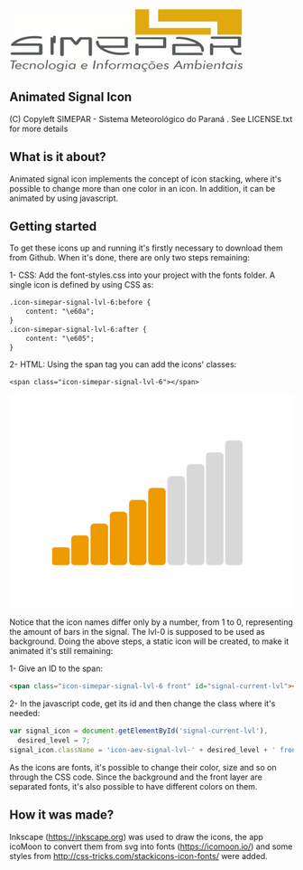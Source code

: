 ![Alt text](simepar.png)
## Animated Signal Icon

(C) Copyleft SIMEPAR - Sistema Meteorológico do Paraná . See LICENSE.txt for more details

## What is it about?
Animated signal icon implements the concept of icon stacking, where it's possible to change more than one color in an icon. In addition, it can be animated by using javascript.

## Getting started
To get these icons up and running it's firstly necessary to download them from Github. When it's done, there are only two steps remaining:

1- CSS: Add the font-styles.css into your project with the fonts folder. A single icon is defined by using CSS as:

```
.icon-simepar-signal-lvl-6:before {
	content: "\e60a";
}
.icon-simepar-signal-lvl-6:after {
	content: "\e605";
}
```

2- HTML: Using the span tag you can add the icons' classes:

```
<span class="icon-simepar-signal-lvl-6"></span>
```
![Alt text](signal-icon.jpg)

Notice that the icon names differ only by a number, from 1 to 0, representing the amount of bars in the signal. The lvl-0 is supposed to be used as background. Doing the above steps, a static icon will be created, to make it animated it's still remaining:

1- Give an ID to the span:

```HTML
<span class="icon-simepar-signal-lvl-6 front" id="signal-current-lvl"></span>
```

2- In the javascript code, get its id and then change the class where it's needed:

```javascript
var signal_icon = document.getElementById('signal-current-lvl'),
  desired_level = 7;
signal_icon.className = 'icon-aev-signal-lvl-' + desired_level + ' front';
```

As the icons are fonts, it's possible to change their color, size and so on through the CSS code. Since the background and the front layer are separated fonts, it's also possible to have different colors on them.

## How it was made?
Inkscape (https://inkscape.org) was used to draw the icons, the app icoMoon to convert them from svg into fonts (https://icomoon.io/) and some styles from http://css-tricks.com/stackicons-icon-fonts/ were added.
